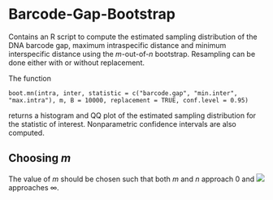 # Barcode-Gap-Bootstrap

Contains an R script to compute the estimated sampling distribution of the DNA barcode gap, maximum intraspecific distance and minimum interspecific distance using the *m*-out-of-*n* bootstrap. Resampling can be done either with or without replacement.

The function 

    boot.mn(intra, inter, statistic = c("barcode.gap", "min.inter", "max.intra"), m, B = 10000, replacement = TRUE, conf.level = 0.95) 

returns a histogram and QQ plot of the estimated sampling distribution for the statistic of interest. Nonparametric confidence intervals are also computed. 

## Choosing *m*

The value of *m* should be chosen such that both *m* and *n* approach 0 and <img src="https://render.githubusercontent.com/render/math?math=\frac{m}{n}"> approaches &#x221e;.
